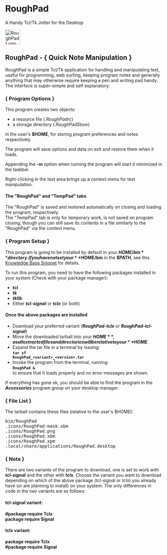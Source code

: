 # RoughPad
A Handy Tcl/Tk Jotter for the Desktop

<img alt="RoughPad Logo" src="http://istos.xyz/images/RoughPad.png" width="48px" height="48px" />

## RoughPad - { Quick Note Manipulation }
RoughPad is a simple Tcl/Tk application for handling and manipulating text, useful for programming, web surfing, keeping program notes and generally anything that may otherwise require keeping a pen and writing pad handy. The interface is super-simple and self explanatory.

### { Program Options }
This program creates two objects:
- a resource file (_.RoughPadrc_)
- a storage directory (_.RoughPadStore_)

in the user's **$HOME**, for storing program preferences and notes respectively.

The program will save options and data on exit and restore them when it loads.

Appending the **-m** option when running the program will start it minimized in the taskbar.

Right-clicking in the text area brings up a context menu for text manipulation.

#### The "RoughPad" and "TempPad" tabs
The "RoughPad" is saved and restored automatically on closing and loading the program, respectively.  
The "TempPad" tab is only for temporary work, is not saved on program closing, though you can still save its contents in a file similarly to the "RoughPad" via the context menu.

### { Program Setup }
This program is going to be installed by default in your **$HOME/bin** directory. If you have not set your **$HOME/bin** in the **$PATH**, see this [Knowledge Base Snippet](http://istos.info/knowledgebase/knowledgebasesnippet.php?id=15 "Setup your $HOME/bin in the $PATH") for details.

To run this program, you need to have the following packages installed in your system (Check with your package manager):

- _**tcl**_
- _**tk**_
- _**tklib**_
- Either _**tcl-signal**_ or _**tclx**_ (or both)

#### Once the above packages are installed
- Download your preferred variant (**_RoughPad-tclx_** or _**RoughPad-tcl-signal**_)
- Move the downloaded tarball into your **$HOME**, as all extracted files and directories will be relative to your **$HOME**
- Expand the tar file in a terminal by issuing:  
<code>**tar xf RoughPad\_&lt;variant&gt;_&lt;version&gt;.tar**</code>
- Invoke the program from the terminal, running:  
<code>**RoughPad &**</code>  
to ensure that it loads properly and no error messages are shown.

If everything has gone ok, you should be able to find the program in the _**Accessories**_ program group on your desktop manager.

### { File List }
The tarball contains these files (relative to the user's $HOME):
<pre>
bin/RoughPad
.icons/RoughPad-mask.xbm
.icons/RoughPad.png
.icons/RoughPad.xbm
.icons/RoughPad.xpm
.local/share/applications/RoughPad.desktop
</pre>

### { Note }
There are two variants of the program to download, one is set to work with _**tcl-signal**_ and the other with _**tclx**_. Choose the variant you want to download depending on which of the above package (_tcl-signal_ or _tclx_) you already have (or are planning to install) on your system. The only differences in code in the two variants are as follows:

#### tcl-signal variant:
**#package require Tclx**  
**package require Signal**  

#### tclx variant:
**package require Tclx**  
**#package require Signal**
